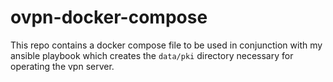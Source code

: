 # ovpn-docker-compose

This repo contains a docker compose file to be used in conjunction with my ansible playbook which creates the `data/pki` directory necessary for operating the vpn server. 
